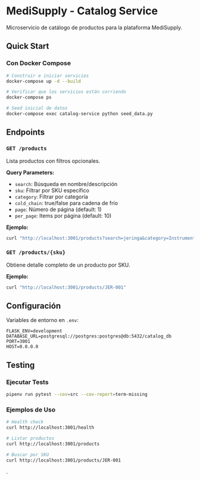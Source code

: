 # MediSupply - Catalog Service

Microservicio de catálogo de productos para la plataforma MediSupply.

## Quick Start

### Con Docker Compose

```bash
# Construir e iniciar servicios
docker-compose up -d --build

# Verificar que los servicios están corriendo
docker-compose ps

# Seed inicial de datos
docker-compose exec catalog-service python seed_data.py

```

##  Endpoints

### `GET /products`
Lista productos con filtros opcionales.

**Query Parameters:**
- `search`: Búsqueda en nombre/descripción
- `sku`: Filtrar por SKU específico
- `category`: Filtrar por categoría
- `cold_chain`: true/false para cadena de frío
- `page`: Número de página (default: 1)
- `per_page`: Items por página (default: 10)

**Ejemplo:**
```bash
curl "http://localhost:3001/products?search=jeringa&category=Instrumental"
```

### `GET /products/{sku}`
Obtiene detalle completo de un producto por SKU.

**Ejemplo:**
```bash
curl "http://localhost:3001/products/JER-001"
```

## Configuración

Variables de entorno en `.env`:

```properties
FLASK_ENV=development
DATABASE_URL=postgresql://postgres:postgres@db:5432/catalog_db
PORT=3001
HOST=0.0.0.0
```


## Testing

### Ejecutar Tests

```bash
pipenv run pytest --cov=src --cov-report=term-missing
```

### Ejemplos de Uso

```bash
# Health check
curl http://localhost:3001/health

# Listar productos
curl http://localhost:3001/products

# Buscar por SKU
curl http://localhost:3001/products/JER-001
```

.